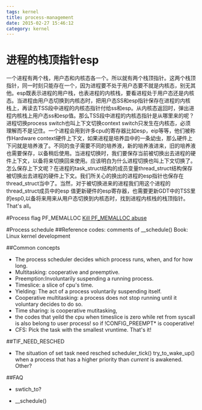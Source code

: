 ```yaml
---
tags: kernel
title: process-management
date: 2015-02-27 15:46:12
category: kernel
---
```

# 进程的栈顶指针esp
一个进程有两个栈，用户态和内核态各一个。所以就有两个栈顶指针。这两个栈顶指针，同一时刻只能存在一个，因为进程要不处于用户态要不就是内核态，别无其他。esp既表示进程的用户栈，也表进程的内核栈，要看进程处于用户态还是内核态。当进程由用户态切换到内核态时，把用户态SS和esp指针保存在进程的内核栈上，再读去TSS段中进程的内核态指针付给ss和esp。从内核态返回时，弹出进程内核栈上用户态ss和esp值。那么TSS段中进程的内核态指针是从哪里来的呢？进程切换process switch也叫上下文切换context switch只发生在内核态，必须理解而不是记住。一个进程会用到许多cpu的寄存器比如esp，eip等等，他们被称作Hardware context硬件上下文，如果进程是培养皿中的一条幼虫，那么硬件上下问就是培养液了。不同的虫子需要不同的培养液，新的培养液进来，旧的培养液也需要保存，以备稍后使用。当进程切换时，我们要保存当前被切换出去进程的硬件上下文，以备将来切换回来使用。应该明白为什么进程切换也叫上下文切换了。怎么保存上下文呢？在进程的task_struct结构的成员变量thread_struct结构保存被切换出去进程的硬件上下文。我们所关心的换出的进程的esp指针也保存在thread_struct当中了。当然，对于被切换进来的进程我们用这个进程的thread_struct成员中的esp 值更新硬件的esp寄存器，也需要更新GDT中的TSS里的esp0,以备将来用来从用户态切换到内核态时，找到进程内核栈的栈顶指针。That's all。

#Process flag
PF_MEMALLOC [Kill PF_MEMALLOC abuse](http://thread.gmane.org/gmane.linux.kernel/914878)

#Process schedule
##Reference
codes: comments of __schedule()
Book: Linux kernel development 

##Common concepts
* The process scheduler decides which process runs, when, and for how long.
* Multitasking: cooperative and preemptive.
* Preemption:Involuntarily suspending a running process.
* Timeslice: a slice of cpu's time.
* Yielding: The act of a process voluntarily suspending itself.
* Cooperative multitasking: a process does not stop running until it voluntary decides to do so.
* Time sharing: is cooperative mutitasking, 
* the codes that yeild the cpu when timeslice is zero while ret from syscall is also belong to user process!
so if !CONFIG_PREEMPT* is cooperative!
* CFS: Pick the task with the smallest vruntime. That's it!

##TIF_NEED_RESCHED
* The situation of set task need resched
scheduler_tick()
try_to_wake_up() when a process that has a higher priority than *current* is awakened.
Other?

##FAQ
* swtich_to?

* __schedule()
